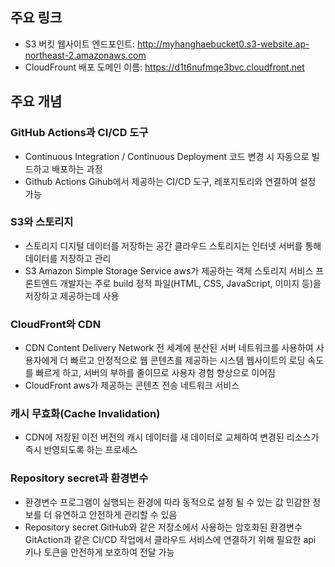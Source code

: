 ## 주요 링크

- S3 버킷 웹사이트 엔드포인트: http://myhanghaebucket0.s3-website.ap-northeast-2.amazonaws.com
- CloudFrount 배포 도메인 이름: https://d1t6nufmqe3bvc.cloudfront.net

## 주요 개념

### GitHub Actions과 CI/CD 도구

- Continuous Integration / Continuous Deployment
  코드 변경 시 자동으로 빌드하고 배포하는 과정
- Github Actions
  Gihub에서 제공하는 CI/CD 도구, 레포지토리와 연결하여 설정 가능

### S3와 스토리지

- 스토리지
  디지털 데이터를 저장하는 공간
  클라우드 스토리지는 인터넷 서버를 통해 데이터를 저장하고 관리
- S3
  Amazon Simple Storage Service
  aws가 제공하는 객체 스토리지 서비스
  프론트엔드 개발자는 주로 build 정적 파일(HTML, CSS, JavaScript, 이미지 등)을 저장하고 제공하는데 사용

### CloudFront와 CDN

- CDN
  Content Delivery Network
  전 세계에 분산된 서버 네트워크를 사용하여 사용자에게 더 빠르고 안정적으로 웹 콘텐츠를 제공하는 시스템
  웹사이트의 로딩 속도를 빠르게 하고, 서버의 부하를 줄이므로 사용자 경험 향상으로 이어짐
- CloudFront
  aws가 제공하는 콘텐츠 전송 네트워크 서비스

### 캐시 무효화(Cache Invalidation)

- CDN에 저장된 이전 버전의 캐시 데이터를 새 데이터로 교체하여 변경된 리소스가 즉시 반영되도록 하는 프로세스

### Repository secret과 환경변수

- 환경변수
  프로그램이 실행되는 환경에 따라 동적으로 설정 될 수 있는 값
  민감한 정보를 더 유연하고 안전하게 관리할 수 있음
- Repository secret
  GitHub와 같은 저장소에서 사용하는 암호화된 환경변수
  GitAction과 같은 CI/CD 작업에서 클라우드 서비스에 연결하기 위해 필요한 api 키나 토큰을 안전하게 보호하여 전달 가능
